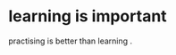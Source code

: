 <!DOCTYPE>  
<html>  
<head>  
<title>learning html</title>  
</head>  
<body>  
<h1>learning is important</h1>  
<p>practising is better than learning .</p>  
</body>  
</html>  
